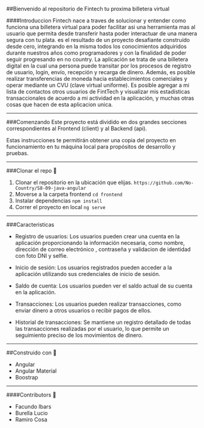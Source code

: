 ##Bienvenido al repositorio  de Fintech tu proxima billetera virtual 

####Introduccion
Fintech nace a traves de solucionar y entender como funciona una billetera virtual para poder facilitar asi una herramienta mas al usuario que permita desde transferir hasta poder interactuar de una manera segura con tu plata.
 es el resultado de un proyecto desafiante construído desde cero, integrando en la misma todos los conocimientos adquiridos durante nuestros años como programadores y con la finalidad de poder seguir progresando en no country.
 La aplicación se trata de una billetera digital en la cual una persona puede transitar por los procesos de registro de usuario, login, envío, recepción y recarga de dinero. Además, es posible realizar transferencias de moneda hacia establecimientos comerciales y operar mediante un CVU (clave virtual uniforme). Es posible agregar a mi lista de contactos otros usuarios de FintTech y visualizar mis estadísticas transaccionales de acuerdo a mi actividad en la aplicación, y muchas otras cosas que hacen de esta aplicacion unica.

------------
 ###Comenzando
Este proyecto está dividido en dos grandes secciones correspondientes al Frontend (client) y al Backend (api).

Estas instrucciones te permitirán obtener una copia del proyecto en funcionamiento en tu máquina local para propósitos de desarrollo y pruebas.


------------
###Clonar el repo 💾
1. Clonar el repositorio en la ubicación que elijas.
`https://github.com/No-Country/S8-09-java-angular`
1. Moverse a la carpeta frontend
`cd frontend`
1. Instalar dependencias 
`npm install`
1. Correr el proyecto en local
`ng serve`
------------
###Caracteristicas
- Registro de usuarios: Los usuarios pueden crear una cuenta en la aplicación proporcionando la información necesaria, como nombre, dirección de correo electrónico , contraseña y validacion de identidad con foto DNI y selfie. 

- Inicio de sesión: Los usuarios registrados pueden acceder a la aplicación utilizando sus credenciales de inicio de sesión.
- Saldo de cuenta: Los usuarios pueden ver el saldo actual de su cuenta en la aplicación.

- Transacciones: Los usuarios pueden realizar transacciones, como enviar dinero a otros usuarios o recibir pagos de ellos.

- Historial de transacciones: Se mantiene un registro detallado de todas las transacciones realizadas por el usuario, lo que permite un seguimiento preciso de los movimientos de dinero.

------------




##Construido con 🔨
- Angular
- Angular Material
- Boostrap

------------

####Contributors 👥
- Facundo Ibars
- Burella Lucio
- Ramiro Cosa




